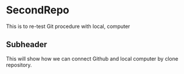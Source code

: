 # SecondRepo
This is to re-test Git procedure with local, computer


## Subheader

This will show how we can connect Github and local computer by clone repository.